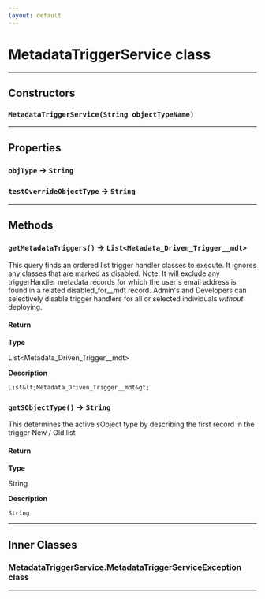 ```yaml
---
layout: default
---
```


# MetadataTriggerService class

---

## Constructors

### `MetadataTriggerService(String objectTypeName)`

---

## Properties

### `objType` → `String`

### `testOverrideObjectType` → `String`

---

## Methods

### `getMetadataTriggers()` → `List<Metadata_Driven_Trigger__mdt>`

This query finds an ordered list trigger handler classes to execute. It ignores any classes that are marked as disabled. Note: It will exclude any triggerHandler metadata records for which the user&apos;s email address is found in a related disabled_for\_\_mdt record. Admin&apos;s and Developers can selectively disable trigger handlers for all or selected individuals _without_ deploying.

#### Return

**Type**

List&lt;Metadata_Driven_Trigger\_\_mdt&gt;

**Description**

`List&lt;Metadata_Driven_Trigger__mdt&gt;`

### `getSObjectType()` → `String`

This determines the active sObject type by describing the first record in the trigger New / Old list

#### Return

**Type**

String

**Description**

`String`

---

## Inner Classes

### MetadataTriggerService.MetadataTriggerServiceException class

---
